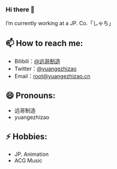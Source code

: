 ### Hi there 👋

I’m currently working at a JP. Co.「しゃち」

## 📫 How to reach me: 
- Bilibili：[@远哥制造](https://space.bilibili.com/25622031)
- Twitter：[@yuangezhizao](https://twitter.com/yuangezhizao)
- Email：[root@yuangezhizao.cn](mailto:root@yuangezhizao.cn)

## 😄 Pronouns: 
- 远哥制造
- yuangezhizao

## ⚡ Hobbies: 
- JP. Animation
- ACG Music
